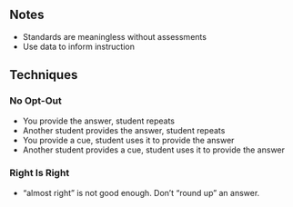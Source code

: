 ## Notes

* Standards are meaningless without assessments
* Use data to inform instruction

## Techniques

### No Opt-Out

* You provide the answer, student repeats
* Another student provides the answer, student repeats
* You provide a cue, student uses it to provide the answer
* Another student provides a cue, student uses it to provide the answer

### Right Is Right

* “almost right” is not good enough. Don’t “round up” an answer.
